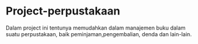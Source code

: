 # Project-perpustakaan
Dalam project ini tentunya memudahkan dalam manajemen buku dalam suatu perpustakaan, baik peminjaman,pengembalian, denda dan lain-lain.
